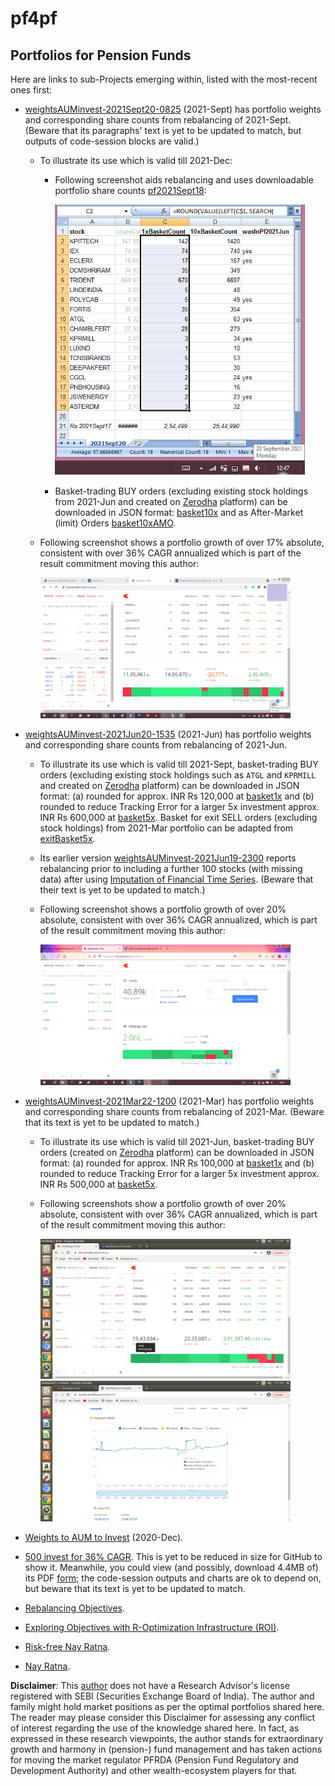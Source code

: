 # pf4pf
## Portfolios for Pension Funds
Here are links to sub-Projects emerging within, listed with the most-recent ones first:
- [weightsAUMinvest-2021Sept20-0825](./bt77rebal2021Sept/preview-1dac7d3b1bb7html-2021Sept20-0825.pdf) (2021-Sept) has portfolio weights and corresponding share counts from rebalancing of 2021-Sept. (Beware that its paragraphs' text is yet to be updated to match, but outputs of code-session blocks are valid.)
    + To illustrate its use which is valid till 2021-Dec:
        * Following screenshot aids rebalancing and uses downloadable portfolio share counts [pf2021Sept18](./bt77rebal2021Sept/pfShareCountAdj2021Sept18.txt):

          <img src="./bt77rebal2021Sept/pf4pfBt77-2021Sept20b.png" width="400">
 
        * Basket-trading BUY orders (excluding existing stock holdings from 2021-Jun and created on [Zerodha](https://zerodha.com/) platform) can be downloaded in JSON format: [basket10x](./bt77rebal2021Sept/bt772021sept10xnoheld.json) and as After-Market (limit) Orders [basket10xAMO](./bt77rebal2021Sept/SeptLimAMOx10n11.json).
    + Following screenshot shows a portfolio growth of over 17% absolute, consistent with over 36% CAGR annualized which is part of the result commitment moving this author:

      <img src="./bt77rebal2021Sept/vnkHoldingsZerodha-2021Sept20-1513c.png" width="400">

- [weightsAUMinvest-2021Jun20-1535](./bt77rebal2021Jun/weightsAUMinvest-2021Jun20-1535.pdf) (2021-Jun) has portfolio weights and corresponding share counts from rebalancing of 2021-Jun.

    + To illustrate its use which is valid till 2021-Sept, basket-trading BUY orders (excluding existing stock holdings such as `ATGL` and `KPRMILL` and created on [Zerodha](https://zerodha.com/) platform) can be downloaded in JSON format: (a) rounded for approx. INR Rs 120,000 at [basket1x](./bt77rebal2021Jun/bt77x1entry2021JunNoHeld.json) and (b) rounded to reduce Tracking Error for a larger 5x investment approx. INR Rs 600,000 at [basket5x](./bt77rebal2021Jun/bt77x5entry2021JunNoHeld.json). Basket for exit SELL orders (excluding stock holdings) from 2021-Mar portfolio can be adapted from [exitBasket5x](./bt77rebal2021Jun/bt77x5exit2021MarNoHeld.json).
    + Its earlier version [weightsAUMinvest-2021Jun19-2300](./bt77rebal2021Jun/weightsAUMinvest-2021Jun19-2300.pdf) reports rebalancing prior to including a further 100 stocks (with missing data) after using [Imputation of Financial Time Series](https://cran.r-project.org/web/packages/imputeFin/vignettes/ImputeFinancialTimeSeries.html). (Beware that their text is yet to be updated to match.)
    + Following screenshot shows a portfolio growth of over 20% absolute, consistent with over 36% CAGR annualized, which is part of the result commitment moving this author:

      <img src="./bt77rebal2021Jun/bt77dashboard-2021Jun20.png" width="400">

- [weightsAUMinvest-2021Mar22-1200](./bt77rebal2021Mar/weightsAUMinvest-2021Mar22-1200.pdf) (2021-Mar) has portfolio weights and corresponding share counts from rebalancing of 2021-Mar. (Beware that its text is yet to be updated to match.)

    + To illustrate its use which is valid till 2021-Jun, basket-trading BUY orders (created on [Zerodha](https://zerodha.com/) platform) can be downloaded in JSON format: (a) rounded for approx. INR Rs 100,000 at [basket1x](./bt77rebal2021Mar/bt77entry2021Mar22.json) and (b) rounded to reduce Tracking Error for a larger 5x investment approx. INR Rs 500,000 at [basket5x](./bt77rebal2021Mar/bt77x5entry2021Mar.json).
    + Following screenshots show a portfolio growth of over 20% absolute, consistent with over 36% CAGR annualized, which is part of the result commitment moving this author:

      <img src="./bt77rebal2021Mar/Screenshot from 2021-05-05 14-24-56-Yholdings.png" width="400">  <img src="./bt77rebal2021Mar/Screenshot from 2021-05-05 14-23-10-YaccountCurve.png" width="400">

- [Weights to AUM to Invest](./weightsAUMinvest.md) (2020-Dec).
- [500 invest for 36% CAGR](./invest500CAGR36.md). This is yet to be reduced in size for GitHub to show it. Meanwhile, you could view (and possibly, download 4.4MB of) its PDF [form](./preview-63070e03e9f-500invest36CAGR-2021Jan01-2358.pdf); the code-session outputs and charts are ok to depend on, but beware that its text is yet to be updated to match.
- [Rebalancing Objectives](./rebalanceObjectives.md).
- [Exploring Objectives with R-Optimization Infrastructure (ROI)](./momentObjective.md).
- [Risk-free Nay Ratna](./riskfreeNayRatna.md).
- [Nay Ratna](nayRatna/nayRatna.md).

**Disclaimer**: This [author](mailto:yadevinit@gmail.com) does not have a Research Advisor's license registered with SEBI (Securities Exchange Board of India). The author and family might hold market positions as per the optimal portfolios shared here. The reader may please consider this Disclaimer for assessing any conflict of interest regarding the use of the knowledge shared here. In fact, as expressed in these research viewpoints, the author stands for extraordinary growth and harmony in (pension-) fund management and has taken actions for moving the market regulator PFRDA (Pension Fund Regulatory and Development Authority) and other wealth-ecosystem players for that.
